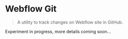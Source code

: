 # Webflow Git

> A utility to track changes on Webflow site in GitHub.

Experiment in progress, more details coming soon...
